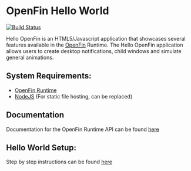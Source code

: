 OpenFin Hello World
============
[![Build Status](https://travis-ci.org/openfin/HelloOpenFin.svg?branch=master)](https://travis-ci.org/openfin/HelloOpenFin)

Hello OpenFin is an HTML5/Javascript application that showcases several features available in the [OpenFin](http://openfin.co/) Runtime. The Hello OpenFin application allows users to create desktop notifications, child windows and simulate general animations.

## System Requirements:

- [OpenFin Runtime](https://openfin.co/)
- [NodeJS](http://nodejs.org/) (For static file hosting, can be replaced)


## Documentation

Documentation for the OpenFin Runtime API can be found [here](https://openfin.co/developers/javascript-api/)

## Hello World Setup:

Step by step instructions can be found [here](https://openfin.co/developers/hello-openfin-tour/)


